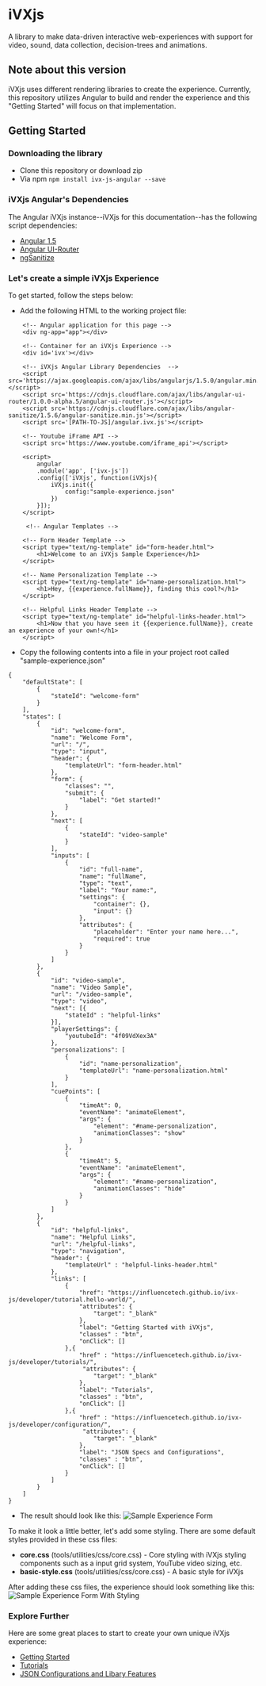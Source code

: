 # iVXjs 

A library to make data-driven interactive web-experiences with support for 
video, sound, data collection, decision-trees and animations.

## Note about this version

iVXjs uses different rendering libraries to create the experience. 
Currently, this repository utilizes Angular to build and render the 
experience and this "Getting Started" will focus on that implementation. 

## Getting Started

### Downloading the library

* Clone this repository or download zip
* Via npm `npm install ivx-js-angular --save`

### iVXjs Angular's Dependencies

The Angular iVXjs instance--iVXjs for this documentation--has the following script dependencies:

* [Angular 1.5](https://angularjs.org/)
* [Angular UI-Router](https://github.com/angular-ui/ui-router)
* [ngSanitize](https://docs.angularjs.org/api/ngSanitize)

### Let's create a simple iVXjs Experience 

To get started, follow the steps below:

* Add the following HTML to the working project file:

```
	<!-- Angular application for this page -->
	<div ng-app="app"></div>

	<!-- Container for an iVXjs Experience -->
	<div id='ivx'></div>
	
	<!-- iVXjs Angular Library Dependencies  -->
	<script src='https://ajax.googleapis.com/ajax/libs/angularjs/1.5.0/angular.min.js'></script>
	<script src='https://cdnjs.cloudflare.com/ajax/libs/angular-ui-router/1.0.0-alpha.5/angular-ui-router.js'></script>
	<script src='https://cdnjs.cloudflare.com/ajax/libs/angular-sanitize/1.5.6/angular-sanitize.min.js'></script>
	<script src='[PATH-TO-JS]/angular.ivx.js'></script>
	
	<!-- Youtube iFrame API -->
    <script src='https://www.youtube.com/iframe_api'></script> 
    
	<script>
        angular
        .module('app', ['ivx-js'])
        .config(['iVXjs', function(iVXjs){
            iVXjs.init({
				config:"sample-experience.json"
			})
        }]);    
    </script>

	 <!-- Angular Templates -->

	<!-- Form Header Template -->
	<script type="text/ng-template" id="form-header.html">
		<h1>Welcome to an iVXjs Sample Experience</h1>
	</script>

	<!-- Name Personalization Template -->
	<script type="text/ng-template" id="name-personalization.html">
		<h1>Hey, {{experience.fullName}}, finding this cool?</h1>
	</script>

	<!-- Helpful Links Header Template -->
	<script type="text/ng-template" id="helpful-links-header.html">
		<h1>Now that you have seen it {{experience.fullName}}, create an experience of your own!</h1>
	</script>
```

* Copy the following contents into a file in your project root called "sample-experience.json"

```
{
    "defaultState": [
        {
            "stateId": "welcome-form"
        }
    ],
    "states": [
        {
            "id": "welcome-form",
            "name": "Welcome Form",
            "url": "/",
            "type": "input",
            "header": {
                "templateUrl": "form-header.html"
            },
            "form": {
                "classes": "",
                "submit": {
                    "label": "Get started!"
                }
            },
            "next": [
                {
                    "stateId": "video-sample"
                }
            ],
            "inputs": [
                {
                    "id": "full-name",
                    "name": "fullName",
                    "type": "text",
                    "label": "Your name:",
                    "settings": {
                        "container": {},
                        "input": {}
                    },
                    "attributes": {
                        "placeholder": "Enter your name here...",
                        "required": true
                    }
                }
            ]
        },
        {
            "id": "video-sample",
            "name": "Video Sample",
            "url": "/video-sample",
            "type": "video",
            "next": [{
                "stateId" : "helpful-links"
            }],
            "playerSettings": {
                "youtubeId": "4f09VdXex3A"
            },
            "personalizations": [
                {
                    "id": "name-personalization",
                    "templateUrl": "name-personalization.html"
                }
            ],
            "cuePoints": [
                {
                    "timeAt": 0,
                    "eventName": "animateElement",
                    "args": {
                        "element": "#name-personalization",
                        "animationClasses": "show"
                    }
                },
                {
                    "timeAt": 5,
                    "eventName": "animateElement",
                    "args": {
                        "element": "#name-personalization",
                        "animationClasses": "hide"
                    }
                }
            ]
        },
        {
            "id": "helpful-links",
            "name": "Helpful Links",
            "url": "/helpful-links",
            "type": "navigation",
            "header": {
                "templateUrl" : "helpful-links-header.html"
            },
            "links": [
                {
                    "href": "https://influencetech.github.io/ivx-js/developer/tutorial.hello-world/",
                    "attributes": {
                        "target": "_blank"
                    },
                    "label": "Getting Started with iVXjs",
                    "classes" : "btn",
                    "onClick": []
                },{
                    "href" : "https://influencetech.github.io/ivx-js/developer/tutorials/",
                     "attributes": {
                        "target": "_blank"
                    },
                    "label": "Tutorials",
                    "classes" : "btn",
                    "onClick": []
                },{
                    "href" : "https://influencetech.github.io/ivx-js/developer/configuration/",
                     "attributes": {
                        "target": "_blank"
                    },
                    "label": "JSON Specs and Configurations",
                    "classes" : "btn",
                    "onClick": []
                }
            ]
        }
    ]
}
```

* The result should look like this:
![Sample Experience Form](http://e8ddcf8725663d605209-8d8cc7c733bcfce1ecd11bbb8349e503.r95.cf2.rackcdn.com/github/sample-experience-form-no-style.png)

To make it look a little better, let's add some styling. There are some default styles provided in these css files:

* __core.css__ (tools/utilities/css/core.css) - Core styling with iVXjs styling components such as a input grid system, YouTube video sizing, etc.
* __basic-style.css__ (tools/utilities/css/core.css) - A basic style for iVXjs

After adding these css files, the experience should look something like this:
![Sample Experience Form With Styling](http://e8ddcf8725663d605209-8d8cc7c733bcfce1ecd11bbb8349e503.r95.cf2.rackcdn.com/github/sample-experience-form-styling.png)

### Explore Further

Here are some great places to start to create your own unique iVXjs experience:

* [Getting Started](https://influencetech.github.io/ivx-js/developer/tutorial.hello-world/)
* [Tutorials](https://influencetech.github.io/ivx-js/developer/tutorials/)
* [JSON Configurations and Libary Features](https://influencetech.github.io/ivx-js/developer/tutorials/)

